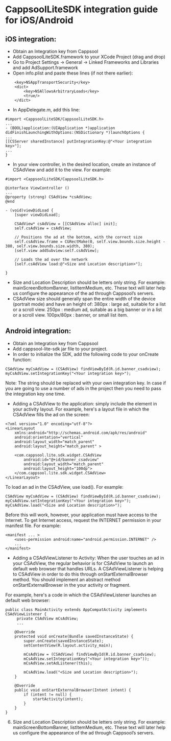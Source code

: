 # CappsoolLiteSDK integration guide for iOS/Android

## iOS integration:

* Obtain an Integration key from Cappsool
* Add CappsoolLiteSDK.framework to your XCode Project (drag and drop)
* Go to Project Settings -> General -> Linked Frameworks and Libraries and add AdSupport.framework
* Open info.plist and paste these lines (if not there earlier):
```
    <key>NSAppTransportSecurity</key>
    <dict>
        <key>NSAllowsArbitraryLoads</key>
        <true/>
    </dict>
```
* In <your>AppDelegate.m, add this line:
```
#import <CappsoolLiteSDK/CappsoolLiteSDK.h>
...
- (BOOL)application:(UIApplication *)application didFinishLaunchingWithOptions:(NSDictionary *)launchOptions {
...
[[CSServer sharedInstance] putIntegrationKey:@"<Your integration key>"];
...
}
```
* In your view controller, in the desired location, create an instance of CSAdView and add it to the view. For example:
```
#import <CappsoolLiteSDK/CappsoolLiteSDK.h>

@interface ViewController () 
...
@property (strong) CSAdView *csAdView;
@end

- (void)viewDidLoad {
    [super viewDidLoad];

    CSAdView* csAdView = [[CSAdView alloc] init];
    self.csAdView = csAdView;
    
    // Positions the ad at the bottom, with the correct size
    self.csAdView.frame = CGRectMake(0, self.view.bounds.size.height - 380, self.view.bounds.size.width, 380);
    [self.view addSubview:self.csAdView];
    
    // Loads the ad over the network
    [self.csAdView load:@"<Size and Location description>"];

}
```
* Size and Location Description should be letters only string. For example: mainScreenBottomBanner, listItemMedium, etc. These text will later help us configure the appearance of the ad through Cappsool’s servers. 
* CSAdView size should generally span the entire width of the device (portrait mode) and have an height of:
  380px : large ad, suitable for a list  or a scroll view.
  250px : medium ad, suitable as a big banner or in a list or a scroll view.
  100px/80px : banner, or small list item.




## Android integration:

* Obtain an Integration key from Cappsool
* Add cappsool-lite-sdk jar file to your project.
* In order to initialize the SDK, add the following code to your onCreate function:
```
CSAdView myCsAdView = (CSAdView) findViewById(R.id.banner_csadview);
myCsAdView.setIntegrationKey("<Your integration key>");
```
Note: The <Your integration key> string should be replaced with your own integration key.  In case if you are going to use a number of ads in the project then you need to pass the integration key one time.
* Adding a CSAdView to the application:  simply include the <CSAdView> element in your activity layout. For example, here's a layout file in which the CSAdView  fills the ad on the screen:
```
<?xml version="1.0" encoding="utf-8"?>
<LinearLayout
    xmlns:android="http://schemas.android.com/apk/res/android"
    android:orientation="vertical"
    android:layout_width="match_parent"
    android:layout_height="match_parent" >

    <com.cappsool.lite.sdk.widget.CSAdView
        android:id="@+id/banner_csadview"
        android:layout_width="match_parent"
        android:layout_height="100dp">
    </com.cappsool.lite.sdk.widget.CSAdView>
</LinearLayout>
```
To load an ad in the CSAdView, use load(). For example:
```
CSAdView myCsAdView = (CSAdView) findViewById(R.id.banner_csadview);
myCsAdView.setIntegrationKey("<Your integration key>");
myCsAdView.load("<Size and Location description>");
```
Before this will work, however, your application must have access to the Internet. To get Internet access, request the INTERNET permission in your manifest file. For example:
```
<manifest ... >
    <uses-permission android:name="android.permission.INTERNET" />
    ...
</manifest>
```
* Adding a CSAdViewListener to Activity: 
When the user touches an ad in your CSAdView, the regular behavior is for CSAdView to launch an default web browser that handles URLs. A CSAdViewListener is helping to CSAdView in order to do this through onStartExternalBrowser method. You should implement an abstract method onStartExternalBrowser in the your activity or fragment.

For example, here's a code in which the CSAdViewListener launches an default web browser:

```
public class MainActivity extends AppCompatActivity implements CSAdViewListener {
     private CSAdView mCsAdView;
     ...

    @Override
    protected void onCreate(Bundle savedInstanceState) {
        super.onCreate(savedInstanceState);
        setContentView(R.layout.activity_main);

        mCsAdView = (CSAdView) findViewById(R.id.banner_csadview);
        mCsAdView.setIntegrationKey("<Your integration key>"));
        mCsAdView.setAdListener(this);

        mCsAdView.load("<Size and Location description>");
    }

    @Override
    public void onStartExternalBrowser(Intent intent) {
        if (intent != null) {
            startActivity(intent);
        }
    }
}
```

6. Size and Location Description should be letters only string. For example: mainScreenBottomBanner, listItemMedium, etc. These text will later help us configure the appearance of the ad through Cappsool’s servers. 
